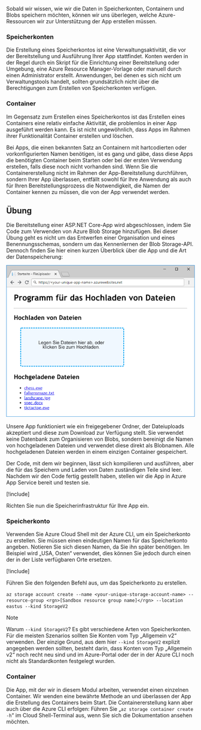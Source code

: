 Sobald wir wissen, wie wir die Daten in Speicherkonten, Containern und Blobs speichern möchten, können wir uns überlegen, welche Azure-Ressourcen wir zur Unterstützung der App erstellen müssen.

### <a name="storage-accounts"></a>Speicherkonten

Die Erstellung eines Speicherkontos ist eine Verwaltungsaktivität, die vor der Bereitstellung und Ausführung Ihrer App stattfindet. Konten werden in der Regel durch ein Skript für die Einrichtung einer Bereitstellung oder Umgebung, eine Azure Resource Manager-Vorlage oder manuell durch einen Administrator erstellt. Anwendungen, bei denen es sich nicht um Verwaltungstools handelt, sollten grundsätzlich nicht über die Berechtigungen zum Erstellen von Speicherkonten verfügen.

### <a name="containers"></a>Container

Im Gegensatz zum Erstellen eines Speicherkontos ist das Erstellen eines Containers eine relativ einfache Aktivität, die problemlos in einer App ausgeführt werden kann. Es ist nicht ungewöhnlich, dass Apps im Rahmen ihrer Funktionalität Container erstellen und löschen.

Bei Apps, die einen bekannten Satz an Containern mit hartcodierten oder vorkonfigurierten Namen benötigen, ist es gang und gäbe, dass diese Apps die benötigten Container beim Starten oder bei der ersten Verwendung erstellen, falls diese noch nicht vorhanden sind. Wenn Sie die Containererstellung nicht im Rahmen der App-Bereitstellung durchführen, sondern Ihrer App überlassen, entfällt sowohl für Ihre Anwendung als auch für Ihren Bereitstellungsprozess die Notwendigkeit, die Namen der Container kennen zu müssen, die von der App verwendet werden.

## <a name="exercise"></a>Übung

Die Bereitstellung einer ASP.NET Core-App wird abgeschlossen, indem Sie Code zum Verwenden von Azure Blob Storage hinzufügen. Bei dieser Übung geht es nicht um das Entwerfen einer Organisation und eines Benennungsschemas, sondern um das Kennenlernen der Blob Storage-API. Dennoch finden Sie hier einen kurzen Überblick über die App und die Art der Datenspeicherung:

![Screenshot der FileUploader-Web-App](../media/4-fileuploader-with-files.PNG)

Unsere App funktioniert wie ein freigegebener Ordner, der Dateiuploads akzeptiert und diese zum Download zur Verfügung stellt. Sie verwendet keine Datenbank zum Organisieren von Blobs, sondern bereinigt die Namen von hochgeladenen Dateien und verwendet diese direkt als Blobnamen. Alle hochgeladenen Dateien werden in einem einzigen Container gespeichert.

Der Code, mit dem wir beginnen, lässt sich kompilieren und ausführen, aber die für das Speichern und Laden von Daten zuständigen Teile sind leer. Nachdem wir den Code fertig gestellt haben, stellen wir die App in Azure App Service bereit und testen sie.

[!include[](../../../includes/azure-sandbox-activate.md)]

Richten Sie nun die Speicherinfrastruktur für Ihre App ein.

### <a name="storage-account"></a>Speicherkonto

Verwenden Sie Azure Cloud Shell mit der Azure CLI, um ein Speicherkonto zu erstellen. Sie müssen einen eindeutigen Namen für das Speicherkonto angeben. Notieren Sie sich diesen Namen, da Sie ihn später benötigen. Im Beispiel wird „USA, Osten“ verwendet, dies können Sie jedoch durch einen der in der Liste verfügbaren Orte ersetzen.

[!include[](../../../includes/azure-sandbox-regions-first-mention-note.md)]

Führen Sie den folgenden Befehl aus, um das Speicherkonto zu erstellen. 

```azurecli
az storage account create --name <your-unique-storage-account-name> --resource-group <rgn>[Sandbox resource group name]</rgn> --location eastus --kind StorageV2
```

> [!NOTE]
> Warum `--kind StorageV2`? Es gibt verschiedene Arten von Speicherkonten. Für die meisten Szenarios sollten Sie Konten vom Typ „Allgemein v2“ verwenden. Der einzige Grund, aus dem hier `--kind StorageV2` explizit angegeben werden sollten, besteht darin, dass Konten vom Typ „Allgemein v2“ noch recht neu sind und im Azure-Portal oder der in der Azure CLI noch nicht als Standardkonten festgelegt wurden.

### <a name="container"></a>Container

Die App, mit der wir in diesem Modul arbeiten, verwendet einen einzelnen Container. Wir wenden eine bewährte Methode an und überlassen der App die Erstellung des Containers beim Start. Die Containererstellung kann aber auch über die Azure CLI erfolgen: Führen Sie „`az storage container create -h`“ im Cloud Shell-Terminal aus, wenn Sie sich die Dokumentation ansehen möchten.